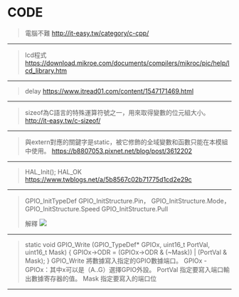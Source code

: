 # CODE


>電腦不難
>http://it-easy.tw/category/c-cpp/
---
>lcd程式
>https://download.mikroe.com/documents/compilers/mikroc/pic/help/lcd_library.htm
>
---
>delay
>https://www.itread01.com/content/1547171469.html
>
---
>sizeof為C語言的特殊運算符號之一，用來取得變數的位元組大小。
>http://it-easy.tw/c-sizeof/
>
---
>與extern對應的關鍵字是static，被它修飾的全域變數和函數只能在本模組中使用。
>https://b8807053.pixnet.net/blog/post/3612202
>
---
>HAL_Init();    HAL_OK  
>https://www.twblogs.net/a/5b8567c02b71775d1cd2e29c
>
---
>GPIO_InitTypeDef
>GPIO_InitStructure.Pin，
>GPIO_InitStructure.Mode，
>GPIO_InitStructure.Speed
> GPIO_InitStructure.Pull
> 
> 解釋
>![](https://s3-ap-northeast-1.amazonaws.com/g0v-hackmd-images/uploads/upload_ea7dbf08f89fa4a88857bcd80e5a4012.png)
>
---
>static void GPIO_Write (GPIO_TypeDef* GPIOx, uint16_t PortVal, uint16_t Mask)
{
    GPIOx->ODR = (GPIOx->ODR & (~Mask)) | (PortVal & Mask);
}
>GPIO_Write
>將數據寫入指定的GPIO數據端口。
>GPIOx
>-GPIOx：其中x可以是（A..G）選擇GPIO外設。
>PortVal
>指定要寫入端口輸出數據寄存器的值。
>Mask
>指定要寫入的端口位
>
---
